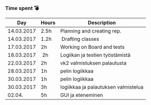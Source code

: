 ### Time spent :bomb: 
Day | Hours | Description
--------------- | ----- | ------
14.03.2017 | 2.5h | Planning and creating rep.
14.03.2017 | 1.2h | Drafting classes 
17.03.2017 | 2h | Working on Board and tests
18.03.2017 | 2h | Logiikan ja testien työstämistä 
22.03.2017 | 2h | vk2 valmistuksen palautusta
28.03.2017 | 1h | pelin logiikkaa
30.03.2017 | 1h | pelin logiikkaa
30.03.2017 | 3h | logiikkaa ja palautuksen valmistelua
02.04.     | 5h | GUI ja eteneminen